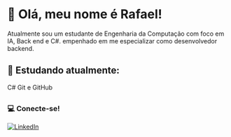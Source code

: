 # 👋 Olá, meu nome é Rafael!

Atualmente sou um estudante de Engenharia da Computação com foco em IA, Back end e C#. empenhado em me especializar como desenvolvedor backend.

## 📖 Estudando atualmente:

C#
Git e GitHub

##

### 💻 Conecte-se!

[![LinkedIn](https://img.shields.io/badge/LinkedIn-0077B5?style=for-the-badge&logo=linkedin&logoColor=white)](https://www.linkedin.com/in/rafael-silva-61653a138/)
